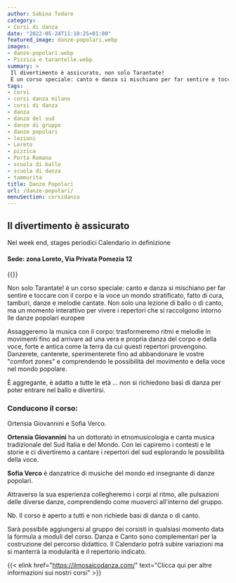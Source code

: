 ```yaml
---
author: Sabina Todaro
category:
- Corsi di danza
date: "2022-05-24T11:10:25+01:00"
featured_image: danze-popolari.webp
images:
- danze-popolari.webp
- Pizzica e tarantelle.webp
summary: >
 Il divertimento è assicurato, non solo Tarantate!
 È un corso speciale: canto e danza si mischiano per far sentire e toccare con il corpo e la voce un mondo stratificato, fatto di cura, tamburi, danze e melodie cantate.
tags:
- corsi
- corsi danza milano
- corsi di danza
- danza
- danza del sud
- danze di gruppo
- danze popolari
- lezioni
- Loreto
- pizzica
- Porta Romana
- scuola di ballo
- scuola di danza
- tammurita
title: Danze Popolari
url: /danze-popolari/
menuSection: corsidanza
---
```

## Il divertimento è assicurato

Nel week end, stages periodici
Calendario in definizione

#### Sede: zona Loreto, Via Privata Pomezia 12

<div class="mw6 fr pl4">
{{<figureh src="Pizzica e tarantelle.webp"
alt="Pizzica e Tarantella al Mosaico Danza"
caption="Pizzica e Tarantella al Mosaico Danza" >}}
</div>


Non solo Tarantate! è un corso speciale: canto e danza si mischiano per far sentire e toccare con il corpo e la voce un mondo stratificato, fatto di cura, tamburi, danze e melodie cantate. Non solo una lezione di ballo o di canto, ma un momento interattivo per vivere i repertori che si raccolgono intorno lle danze popolari europee

Assaggeremo la musica con il corpo: trasformeremo ritmi e melodie in movimenti fino ad arrivare ad una vera e propria danza del corpo e della voce, forte e antica come la terra da cui questi repertori provengono. Danzerete, canterete, sperimenterete fino ad abbandonare le vostre "comfort zones" e comprendendo le possibilità del movimento e della voce nel mondo popolare.

È aggregante, è adatto a tutte le età …  non si richiedono basi di danza per poter entrare nel ballo e divertirsi.

### Conducono il corso:

Ortensia Giovannini e Sofia Verco.

**Ortensia Giovannini** ha un dottorato in etnomusicologia e canta musica tradizionale del Sud Italia e del Mondo. Con lei capiremo i contesti e le storie e ci divertiremo a cantare i repertori del sud esplorando le possibilità della voce.

**Sofia Verco** è danzatrice di musiche del mondo ed insegnante di danze popolari.

Attraverso la sua esperienza collegheremo i corpi al ritmo, alle pulsazioni delle diverse danze, comprendendo come muoverci all'interno del gruppo.

Nb. Il corso è aperto a tutti e non richiede basi di danza o di canto.

Sarà possibile aggiungersi al gruppo dei corsisti in qualsiasi momento data la formula a moduli del corso.
Danza e Canto sono complementari per la costruzione del percorso didattico. Il Calendario potrà subire variazioni ma si manterrà la modularità e il repertorio indicato.

{{< elink href="https://ilmosaicodanza.com/" text="Clicca qui per altre informazioni sui nostri corsi" >}}
